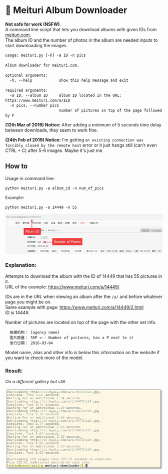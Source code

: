 # :ribbon: Meituri Album Downloader

**Not safe for work (NSFW)**.  
A command line script that lets you download albums with given IDs from [meituri.com](https://www.meituri.com/).  
The album ID and the number of photos in the album are needed inputs to start downloading the images.


```
usage: meituri.py [-h] -a ID -n pics

Album downloader for meituri.com.

optional arguments:
  -h, --help            show this help message and exit

required arguments:
  -a ID, --album ID     album ID located in the URL: https://www.meituri.com/a/$ID
  -n pics, --number pics
                        number of pictures on top of the page followed by P
```

**(12th Mar of 2019) Notice:** After adding a minimum of 5 seconds time delay between downloads, they seem to work fine.

**(24th Feb of 2019) Notice:** I'm getting `an existing connection was forcibly closed by the remote host` error or it just hangs still (can't even CTRL + C) after 5-6 images. Maybe it's just me.

## How to

Usage in command line:

```
python meituri.py -a album_id -n num_of_pics
```

Example:
```
python meituri.py -a 14449 -n 55
```

![](extras/screenshot_site.png)

### Explanation:
Attempts to download the album with the ID of 14449 that has 55 pictures in it.  
URL of the example: https://www.meituri.com/a/14449/

IDs are in the URL when viewing an album after the `/a/` and before whatever page you might be on.  
Same example with page:	https://www.meituri.com/a/14449/2.html  
ID is 14449.

Number of pictures are located on top of the page with the other set info.
```
  拍摄机构： [agency name]
  图片数量： 55P <-- Number of pictures, has a P next to it
  发行日期： 2016-03-04
```
Model name, alias and other info is below this information on the website if you want to check more of the model.

### Result:

_On a different gallery but still_.

![](extras/screenshot_urxvt.png)
